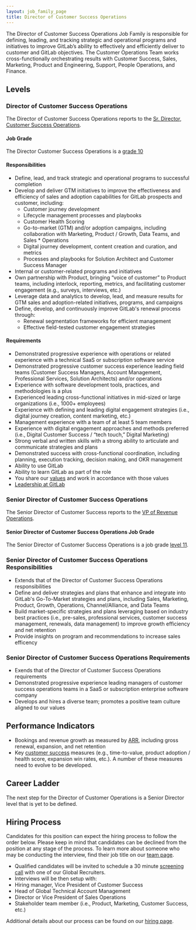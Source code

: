 ```yaml
---
layout: job_family_page
title: Director of Customer Success Operations
---
```


The Director of Customer Success Operations Job Family is responsible for defining, leading, and tracking strategic and operational programs and initiatives to improve GitLab’s ability to effectively and efficiently deliver to customer and GitLab objectives. The Customer Operations Team works cross-functionally orchestrating results with Customer Success, Sales, Marketing, Product and Engineering, Support, People Operations, and Finance.  

## Levels

### Director of Customer Success Operations

The Director of Customer Success Operations reports to the [Sr. Director, Customer Success Operations](https://about.gitlab.com/job-families/sales/director-customer-operations).

#### Job Grade

The Director Customer Success Operations is a [grade 10](/handbook/total-rewards/compensation/compensation-calculator/#gitlab-job-grades)

#### Responsibilities

* Define, lead, and track strategic and operational programs to successful completion
* Develop and deliver GTM initiatives to improve the effectiveness and efficiency of sales and adoption capabilities for GitLab prospects and customer, including:
  * Customer journey development 
  * Lifecycle management processes and playbooks
  * Customer Health Scoring
  * Go-to-market (GTM) and/or adoption campaigns, including collaboration with Marketing, Product / Growth, Data Teams, and Sales * Operations
  * Digital journey development, content creation and curation, and metrics
  * Processes and playbooks for Solution Architect and Customer Success Manager
* Internal or customer-related programs and initiatives
* Own partnership with Product, bringing “voice of customer” to Product teams, including interlock, reporting, metrics, and facilitating customer engagement (e.g., surveys, interviews, etc.) 
* Leverage data and analytics to develop, lead, and measure results for GTM sales and adoption-related initiatives, programs, and campaigns 
* Define, develop, and continuously improve GitLab's renewal process through:
   * Renewal segmentation frameworks for efficient management
   * Effective field-tested customer engagement strategies

#### Requirements

* Demonstrated progressive experience with operations or related experience with a technical SaaS or subscription software service
* Demonstrated progressive customer success experience leading field teams (Customer Success Managers, Account Management, Professional Services, Solution Architects) and/or operations 
* Experience with software development tools, practices, and methodologies is a plus
* Experienced leading cross-functional initiatives in mid-sized or large organizations (i.e., 1000+ employees)
* Experience with defining and leading digital engagement strategies (i.e., digital journey creation, content marketing, etc.)
* Management experience with a team of at least 5 team members
* Experience with digital engagement approaches and methods preferred (i.e., Digital Customer Success / “tech touch,” Digital Marketing)
* Strong verbal and written skills with a strong ability to articulate and communicate strategies and plans
* Demonstrated success with cross-functional coordination, including planning, execution tracking, decision making, and OKR management
* Ability to use GitLab
* Ability to learn GitLab as part of the role
* You share our [values](/handbook/values/) and work in accordance with those values
* [Leadership at GitLab](https://about.gitlab.com/company/team/structure/#director-group)


### Senior Director of Customer Success Operations 
The Senior Director of Customer Success reports to the [VP of Revenue Operations](https://about.gitlab.com/job-families/sales/vp-revenue-operations/).

#### Senior Director of Customer Success Operations Job Grade

The Senior Director of Customer Success Operations is a job grade [level 11](/handbook/total-rewards/compensation/compensation-calculator/#gitlab-job-grades).

###  Senior Director of Customer Success Operations Responsibilities

* Extends that of the Director of Customer Success Operations responsibilities
* Define and deliver strategies and plans that enhance and integrate into GitLab's Go-To-Market strategies and plans, including Sales, Marketing, Product, Growth, Operations, Channel/Alliance, and Data Teams
* Build market-specific strategies and plans leveraging based on industry best practices (i.e., pre-sales, professional services, customer success management, renewals, data management) to improve growth efficiency and net retention 
* Provide insights on program and recommendations to increase sales efficency 

###  Senior Director of Customer Success Operations Requirements

* Exends that of the Director of Customer Success Operations requirements
* Demonstrated progressive experience leading managers of customer success operations teams in a SaaS or subscription enterprise software company
* Develops and hires a diverse team; promotes a positive team culture aligned to our values

## Performance Indicators

* Bookings and revenue growth as measured by [ARR](/handbook/sales/sales-term-glossary/arr-in-practice/), including gross renewal, expansion, and net retention
* Key [customer success](/handbook/customer-success/vision/#measurement-and-kpis) measures (e.g., time-to-value, product adoption / health score, expansion win rates, etc.). A number of these measures need to evolve to be developed.

## Career Ladder

The next step for the Director of Customer Operations is a Senior Director level that is yet to be defined. 

## Hiring Process
Candidates for this position can expect the hiring process to follow the order below. Please keep in mind that candidates can be declined from the position at any stage of the process. To learn more about someone who may be conducting the interview, find their job title on our [team page](/company/team/).

* Qualified candidates will be invited to schedule a 30 minute [screening call](/handbook/hiring/interviewing/#screening-call) with one of our Global Recruiters.
* Interviews will be then setup with:
* Hiring manager, Vice President of Customer Success
* Head of Global Technical Account Management
* Director or Vice President of Sales Operations
* Stakeholder team member (i.e., Product, Marketing, Customer Success, etc.)

Additional details about our process can be found on our [hiring page](/handbook/hiring/).

